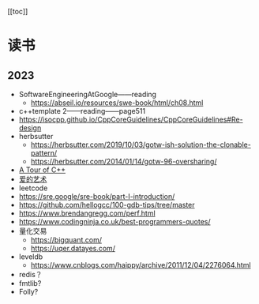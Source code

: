 [[toc]]

# 读书

## 2023

* SoftwareEngineeringAtGoogle——reading
  * https://abseil.io/resources/swe-book/html/ch08.html
* c++template 2——reading——page511
* https://isocpp.github.io/CppCoreGuidelines/CppCoreGuidelines#Re-design
* herbsutter
  * https://herbsutter.com/2019/10/03/gotw-ish-solution-the-clonable-pattern/
  * https://herbsutter.com/2014/01/14/gotw-96-oversharing/
* [A Tour of C++](https://book.douban.com/subject/25720141/)
* [爱的艺术](https://book.douban.com/subject/3026879/)
* leetcode
* https://sre.google/sre-book/part-I-introduction/
* https://github.com/hellogcc/100-gdb-tips/tree/master
* https://www.brendangregg.com/perf.html
* https://www.codingninja.co.uk/best-programmers-quotes/
* 量化交易
  * https://bigquant.com/
  * https://uqer.datayes.com/
* leveldb
  * https://www.cnblogs.com/haippy/archive/2011/12/04/2276064.html
* redis？
* fmtlib?
* Folly?
